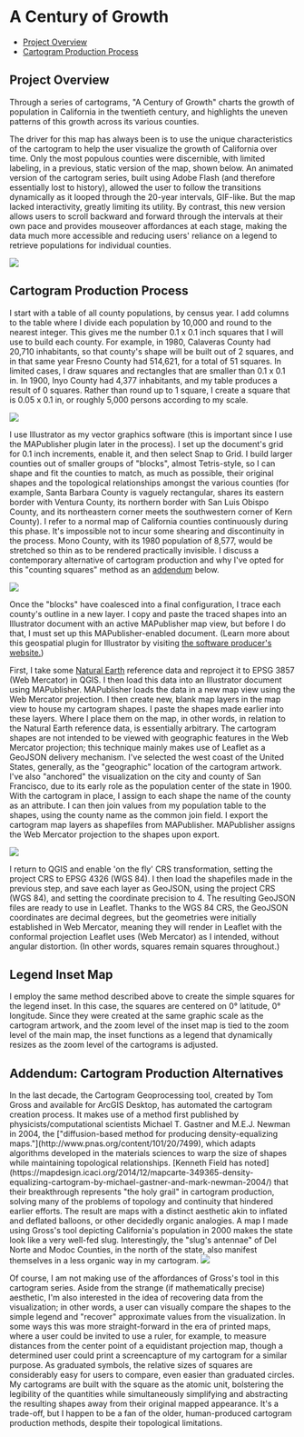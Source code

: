 # A Century of Growth

* [Project Overview](#project-overview)
* [Cartogram Production Process](#cartogram-process)

<h2 id="project-overview">Project Overview</h2>

Through a series of cartograms, "A Century of Growth" charts the growth of population in California in the twentieth century, and highlights the uneven patterns of this growth across its various counties.

The driver for this map has always been is to use the unique characteristics of the cartogram to help the user visualize the growth of California over time. Only the most populous counties were discernible, with limited labeling, in a previous, static version of the map, shown below. An animated version of the cartogram series, built using Adobe Flash (and therefore essentially lost to history), allowed the user to follow the transitions dynamically as it looped through the 20-year intervals, GIF-like. But the map lacked interactivity, greatly limiting its utility. By contrast, this new version allows users to scroll backward and forward through the intervals at their own pace and provides mouseover affordances at each stage, making the data much more accessible and reducing users' reliance on a legend to retrieve populations for individual counties.

<img src="img/ca_cartogram_scaled.png">

<h2 id="cartogram-process">Cartogram Production Process</h2>

I start with a table of all county populations, by census year. I add columns to the table where I divide each population by 10,000 and round to the nearest integer. This gives me the number 0.1 x 0.1 inch squares that I will use to build each county. For example, in 1980, Calaveras County had 20,710 inhabitants, so that county's shape will be built out of 2 squares, and in that same year Fresno County had 514,621, for a total of 51 squares. In limited cases, I draw squares and rectangles that are smaller than 0.1 x 0.1 in. In 1900, Inyo County had 4,377 inhabitants, and my table produces a result of 0 squares. Rather than round up to 1 square, I create a square that is 0.05 x 0.1 in, or roughly 5,000 persons according to my scale.

<img src="img/population-table.jpg">

I use Illustrator as my vector graphics software (this is important since I use the MAPublisher plugin later in the process). I set up the document's grid for 0.1 inch increments, enable it, and then select Snap to Grid. I build larger counties out of smaller groups of "blocks", almost Tetris-style, so I can shape and fit the counties to match, as much as possible, their original shapes and the topological relationships amongst the various counties (for example, Santa Barbara County is vaguely rectangular, shares its eastern border with Ventura County, its northern border with San Luis Obispo County, and its northeastern corner meets the southwestern corner of Kern County). I refer to a normal map of California counties continuously during this phase. It's impossible not to incur some shearing and discontinuity in the process. Mono County, with its 1980 population of 8,577, would be stretched so thin as to be rendered practically invisible. I discuss a contemporary alternative of cartogram production and why I've opted for this "counting squares" method as an [addendum](#addendum-cartogram-production-alternatives) below.

<img src="img/counting-squares-1940.png">

Once the "blocks" have coalesced into a final configuration, I trace each county's outline in a new layer. I copy and paste the traced shapes into an Illustrator document with an active MAPublisher map view, but before I do that, I must set up this MAPublisher-enabled document. (Learn more about this geospatial plugin for Illustrator by visiting [the software producer's website.](https://www.avenza.com/mapublisher/))

First, I take some [Natural Earth](http://www.naturalearthdata.com/) reference data and reproject it to EPSG 3857 (Web Mercator) in QGIS. I then load this data into an Illustrator document using MAPublisher. MAPublisher loads the data in a new map view using the Web Mercator projection. I then create new, blank map layers in the map view to house my cartogram shapes. I paste the shapes made earlier into these layers. Where I place them on the map, in other words, in relation to the Natural Earth reference data, is essentially arbitrary. The cartogram shapes are not intended to be viewed with geographic features in the Web Mercator projection; this technique mainly makes use of Leaflet as a GeoJSON delivery mechanism. I've selected the west coast of the United States, generally, as the "geographic" location of the cartogram artwork. I've also "anchored" the visualization on the city and county of San Francisco, due to its early role as the population center of the state in 1900. With the cartogram in place, I assign to each shape the name of the county as an attribute. I can then join values from my population table to the shapes, using the county name as the common join field. I export the cartogram map layers as shapefiles from MAPublisher. MAPublisher assigns the Web Mercator projection to the shapes upon export.

<img src="img/california_cartogram_mapublisher.jpg">

I return to QGIS and enable 'on the fly' CRS transformation, setting the project CRS to EPSG 4326 (WGS 84). I then load the shapefiles made in the previous step, and save each layer as GeoJSON, using the project CRS (WGS 84), and setting the coordinate precision to 4. The resulting GeoJSON files are ready to use in Leaflet. Thanks to the WGS 84 CRS, the GeoJSON coordinates are decimal degrees, but the geometries were initially established in Web Mercator, meaning they will render in Leaflet with the conformal projection Leaflet uses (Web Mercator) as I intended, without angular distortion. (In other words, squares remain squares throughout.)

<h2>Legend Inset Map</h2>

I employ the same method described above to create the simple squares for the legend inset. In this case, the squares are centered on 0&deg; latitude, 0&deg; longitude. Since they were created at the same graphic scale as the cartogram artwork, and the zoom level of the inset map is tied to the zoom level of the main map, the inset functions as a legend that dynamically resizes as the zoom level of the cartograms is adjusted.

<h2 id="addendum-cartogram-production-alternatives">Addendum: Cartogram Production Alternatives</h2>
In the last decade, the Cartogram Geoprocessing tool, created by Tom Gross and available for ArcGIS Desktop, has automated the cartogram creation process. It makes use of a method first published by physicists/computational scientists Michael T. Gastner  and M.E.J. Newman in 2004, the ["diffusion-based method for producing density-equalizing maps."](http://www.pnas.org/content/101/20/7499), which adapts algorithms developed in the materials sciences to warp the size of shapes while maintaining topological relationships. [Kenneth Field has noted](https://mapdesign.icaci.org/2014/12/mapcarte-349365-density-equalizing-cartogram-by-michael-gastner-and-mark-newman-2004/) that their breakthrough represents "the holy grail" in cartogram production, solving many of the problems of topology and continuity that hindered earlier efforts. The result are maps with a distinct aesthetic akin to inflated and deflated balloons, or other decidedly organic analogies. A map I made using Gross's tool depicting California's population in 2000 makes the state look like a very well-fed slug. Interestingly, the "slug's antennae" of Del Norte and Modoc Counties, in the north of the state, also manifest themselves in a less organic way in my cartogram.

<img src="img/CA-cartogram-GIS.jpg">

Of course, I am not making use of the affordances of Gross's tool in this cartogram series. Aside from the strange (if mathematically precise) aesthetic, I'm also interested in the idea of recovering data from the visualization; in other words, a user can visually compare the shapes to the simple legend and "recover" approximate values from the visualization. In some ways this was more straight-forward in the era of printed maps, where a user could be invited to use a ruler, for example, to measure distances from the center point of a equidistant projection map, though a determined user could print a screencapture of my cartogram for a similar purpose. As graduated symbols, the relative sizes of squares are considerably easy for users to compare, even easier than graduated circles. My cartograms are built with the square as the atomic unit, bolstering the legibility of the quantities while simultaneously simplifying and abstracting the resulting shapes away from their original mapped appearance. It's a trade-off, but I happen to be a fan of the older, human-produced cartogram production methods, despite their topological limitations.

